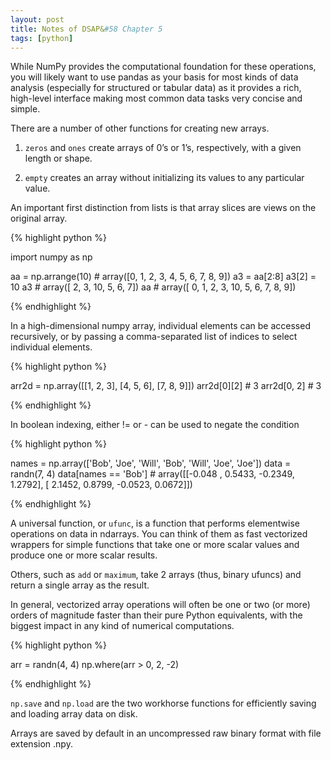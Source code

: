```yaml
---
layout: post
title: Notes of DSAP&#58 Chapter 5
tags: [python]
---
```


While NumPy provides the computational foundation for these operations, you will likely want to use pandas as your basis for most kinds of data analysis (especially for structured or tabular data) as it provides a rich, high-level interface making most common data tasks very concise and simple.

There are a number of other functions for creating new arrays.

1. `zeros` and `ones` create arrays of 0’s or 1’s, respectively, with a given length or shape.

2. `empty` creates an array without initializing its values to any particular value.

An important first distinction from lists is that array slices are views on the original array.

{% highlight python %}

import numpy as np

aa = np.arrange(10)  # array([0, 1, 2, 3, 4, 5, 6, 7, 8, 9])
a3 = aa[2:8]
a3[2] = 10
a3  # array([ 2,  3, 10,  5,  6,  7])
aa  # array([ 0,  1,  2,  3, 10,  5,  6,  7,  8,  9])

{% endhighlight %}

In a high-dimensional numpy array, individual elements can be accessed recursively, or by passing a comma-separated list of indices to select individual elements.

{% highlight python %}

arr2d = np.array([[1, 2, 3], [4, 5, 6], [7, 8, 9]])
arr2d[0][2]  # 3
arr2d[0, 2]  # 3

{% endhighlight %}

In boolean indexing, either != or - can be used to negate the condition

{% highlight python %}

names = np.array(['Bob', 'Joe', 'Will', 'Bob', 'Will', 'Joe', 'Joe'])
data = randn(7, 4)
data[names == 'Bob']  # array([[-0.048 , 0.5433, -0.2349, 1.2792], [ 2.1452, 0.8799, -0.0523, 0.0672]])

{% endhighlight %}

A universal function, or `ufunc`, is a function that performs elementwise operations on data in ndarrays. You can think of them as fast vectorized wrappers for simple functions that take one or more scalar values and produce one or more scalar results.

Others, such as `add` or `maximum`, take 2 arrays (thus, binary ufuncs) and return a single array as the result.

In general, vectorized array operations will often be one or two (or more) orders of magnitude faster than their pure Python equivalents, with the biggest impact in any kind of numerical computations.

{% highlight python %}

arr = randn(4, 4)
np.where(arr > 0, 2, -2)

{% endhighlight %}


`np.save` and `np.load` are the two workhorse functions for efficiently saving and loading array data on disk.

Arrays are saved by default in an uncompressed raw binary format with file extension .npy.

